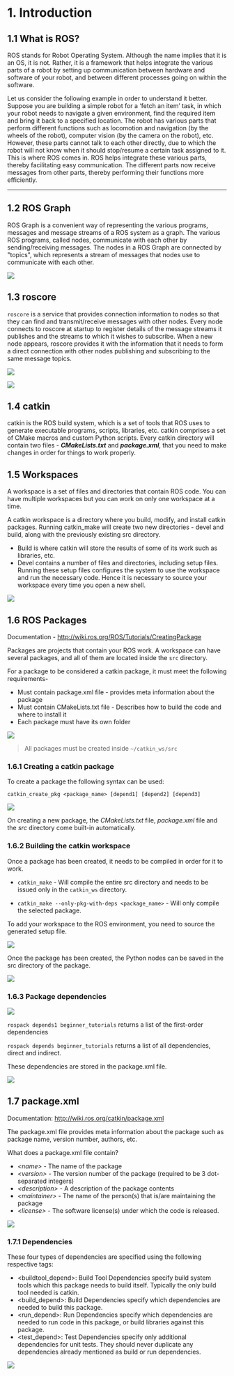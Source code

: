 # 1. Introduction

## 1.1 What is ROS?

ROS stands for Robot Operating System. Although the name implies that it is an OS, it is not. Rather, it is a framework that helps integrate the various parts of a robot by setting up communication between hardware and software of your robot, and between different processes going on within the software.

Let us consider the following example in order to understand it better. Suppose you are building a simple robot for a ‘fetch an item’ task, in which your robot needs to navigate a given environment, find the required item and bring it back to a specified location. The robot has various parts that perform different functions such as locomotion and navigation (by the wheels of the robot), computer vision (by the camera on the robot), etc. However, these parts cannot talk to each other directly, due to which the robot will not know when it should stop/resume a certain task assigned to it. This is where ROS comes in. ROS helps integrate these various parts, thereby facilitating easy communication. The different parts now receive messages from other parts, thereby performing their functions more efficiently.

* * *

## 1.2 ROS Graph

ROS Graph is a convenient way of representing the various programs, messages and message streams of a ROS system as a graph. The various ROS programs, called nodes, communicate with each other by sending/receiving messages. The nodes in a ROS Graph are connected by "topics", which represents a stream of messages that nodes use to communicate with each other.

![](/Images/rosgraph.png)

## 1.3 roscore

`roscore` is a service that provides connection information to nodes so that they can find and transmit/receive messages with other nodes. Every node connects to roscore at startup to register details of the message streams it publishes and the streams to which it wishes to subscribe. When a new node appears, roscore provides it with the information that it needs to form a direct connection with other nodes publishing and subscribing to the same message topics.

![](/Images/roscore_1.png)

![](/Images/roscore_2.png)

## 1.4 catkin

catkin is the ROS build system, which is a set of tools that ROS uses to generate executable programs, scripts, libraries, etc. catkin comprises a set of CMake macros and custom Python scripts. Every catkin directory will contain two files - ***CMakeLists.txt*** and ***package.xml***, that you need to make changes in order for things to work properly.

## 1.5 Workspaces

A workspace is a set of files and directories that contain ROS code. You can have multiple workspaces but you can work on only one workspace at a time.

A catkin workspace is a directory where you build, modify, and install catkin packages.
Running catkin_make will create two new directories - devel and build, along with the previously existing src directory.

- Build is where catkin will store the results of some of its work such as libraries, etc.
- Devel contains a number of files and directories, including setup files. Running these setup files configures the system to use the workspace and run the necessary code. Hence it is necessary to source your workspace every time you open a new shell.

![](/Images/workspaces.png)

## 1.6 ROS Packages

Documentation - http://wiki.ros.org/ROS/Tutorials/CreatingPackage

Packages are projects that contain your ROS work. A workspace can have several packages, and all of them are located inside the `src` directory.

For a package to be considered a catkin package, it must meet the following requirements-

- Must contain package.xml file - provides meta information about the package
- Must contain CMakeLists.txt file - Describes how to build the code and where to install it
- Each package must have its own folder

![](/Images/package.png)

>All packages must be created inside `~/catkin_ws/src`

### 1.6.1 Creating a catkin package

To create a package the following syntax can be used:

`catkin_create_pkg <package_name> [depend1] [depend2] [depend3]`

![](/Images/create_package.png)

On creating a new package, the *CMakeLists.txt* file, *package.xml* file and the *src* directory come built-in automatically.

### 1.6.2 Building the catkin workspace

Once a package has been created, it needs to be compiled in order for it to work.

- `catkin_make` \- Will compile the entire src directory and needs to be issued only in the `catkin_ws` directory.

- `catkin_make --only-pkg-with-deps <package_name>` \- Will only compile the selected package.

To add your workspace to the ROS environment, you need to source the generated setup file.

![](/Images/source.png)

Once the package has been created, the Python nodes can be saved in the src directory of the package.

![](/Images/src.png)

### 1.6.3 Package dependencies

![](/Images/depends_1.png)

`rospack depends1 beginner_tutorials` returns a list of the first-order dependencies

`rospack depends beginner_tutorials` returns a list of all dependencies, direct and indirect.

These dependencies are stored in the package.xml file.

![](/Images/depends_2.png)

## 1.7 package.xml

Documentation: http://wiki.ros.org/catkin/package.xml

The package.xml file provides meta information about the package such as package name, version number, authors, etc.

What does a package.xml file contain?

- *&lt;name&gt;* \- The name of the package
- *&lt;version&gt;* \- The version number of the package (required to be 3 dot-separated integers)
- *&lt;description&gt;* \- A description of the package contents
- *&lt;maintainer&gt;* \- The name of the person(s) that is/are maintaining the package
- *&lt;license&gt;* \- The software license(s) under which the code is released.

![](/Images/package_xml.png)

### 1.7.1 Dependencies

These four types of dependencies are specified using the following respective tags:

- &lt;buildtool_depend&gt;: Build Tool Dependencies specify build system tools which this package needs to build itself. Typically the only build tool needed is catkin.
- &lt;build_depend&gt;: Build Dependencies specify which dependencies are needed to build this package.
- &lt;run_depend&gt;: Run Dependencies specify which dependencies are needed to run code in this package, or build libraries against this package.
- &lt;test_depend&gt;: Test Dependencies specify only additional dependencies for unit tests. They should never duplicate any dependencies already mentioned as build or run dependencies.

![](/Images/xml_2.png)
